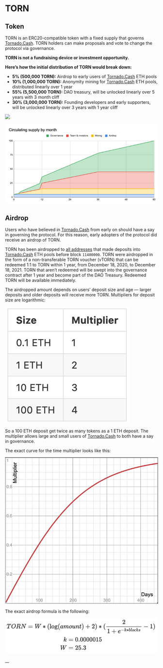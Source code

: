 # TORN

## Token

TORN is an ERC20-compatible token with a fixed supply that governs [Tornado.Cash](https://tornado.cash). TORN holders can make proposals and vote to change the protocol via governance.

**TORN is not a fundraising device or investment opportunity.**

**Here’s how the initial distribution of TORN would break down:**

* **5% (500,000 TORN):** Airdrop to early users of [Tornado.Cash](https://tornado.cash) ETH pools
* **10% (1,000,000 TORN):** Anonymity mining for [Tornado.Cash](https://tornado.cash) ETH pools, distributed linearly over 1 year
* **55% (5,500,000 TORN):** DAO treasury, will be unlocked linearly over 5 years with 3 month cliff
* **30% (3,000,000 TORN):** Founding developers and early supporters, will be unlocked linearly over 3 years with 1 year cliff

![](../.gitbook/assets/1-bjggju1rn4\_qoxgcljfneq.png)

![](../.gitbook/assets/1-gmc0jw8zr5xfvrk5zyqmya.png)

## Airdrop <a href="#f04d" id="f04d"></a>

Users who have believed in [Tornado.Cash](https://tornado.cash) from early on should have a say in governing the protocol. For this reason, early adopters of the protocol did receive an airdrop of TORN.

TORN has been airdropped to [all addresses](https://github.com/tornadocash/airdrop/blob/master/airdrop.csv) that made deposits into [Tornado.Cash](https://tornado.cash) ETH pools before block `11400000`. TORN were airdropped in the form of a non-transferable TORN voucher (vTORN) that can be redeemed 1:1 to TORN within 1 year, from December 18, 2020, to December 18, 2021. TORN that aren’t redeemed will be swept into the governance contract after 1 year and become part of the DAO Treasury. Redeemed TORN will be available immediately.

The airdropped amount depends on users’ deposit size and age — larger deposits and older deposits will receive more TORN. Multipliers for deposit size are logarithmic:

![](../.gitbook/assets/1-ogfrad8p3gez14zh4jndiq-2x.png)

So a 100 ETH deposit get twice as many tokens as a 1 ETH deposit. The multiplier allows large and small users of [Tornado.Cash](https://tornado.cash) to both have a say in governance.

The exact curve for the time multiplier looks like this:

![](../.gitbook/assets/1-bje88nlnkbe29-zcs5agkw-2x.png)

The exact airdrop formula is the following:

![](../.gitbook/assets/1-megm4amqrrkx0qxva9iska-2x.png)

__
